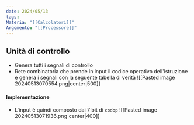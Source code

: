 ```yaml
---
date: 2024/05/13
tags: 
Materia: "[[Calcolatori]]"
Argomento: "[[Processore]]"
---
```

## Unità di controllo
- Genera tutti i segnali di controllo
- Rete combinatoria che prende in input il codice operativo dell'istruzione e genera i segnali con la seguente tabella di  verità
![[Pasted image 20240513070554.png|center|500]]
#### Implementazione
- L'input è quindi composto dai 7 bit di `codop`
![[Pasted image 20240513071936.png|center|400]]
